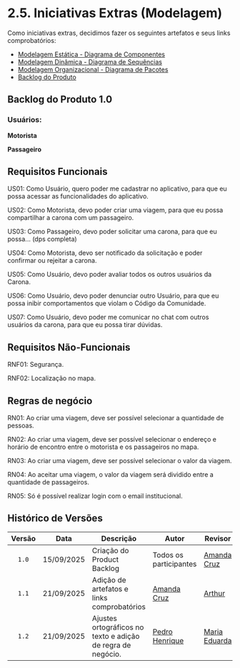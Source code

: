 # 2.5. Iniciativas Extras (Modelagem)

Como iniciativas extras, decidimos fazer os seguintes artefatos e seus links comprobatórios:

- [Modelagem Estática - Diagrama de Componentes](Modelagem/2.1.ModelagemEstatica.md)
- [Modelagem Dinâmica - Diagrama de Sequências](Modelagem/2.2.ModelagemDinamica.md)
- [Modelagem Organizacional - Diagrama de Pacotes](Modelagem/2.3.ModelagemOrganizacionalCasosDeUso.md)
- [Backlog do Produto](Modelagem/2.5.IniciativasExtras.md)

## Backlog do Produto 1.0

### Usuários:

**Motorista**

**Passageiro**

## Requisitos Funcionais

US01: Como Usuário, quero poder me cadastrar no aplicativo, para que eu possa acessar as funcionalidades do aplicativo.

US02: Como Motorista, devo poder criar uma viagem, para que eu possa compartilhar a carona com um passageiro.

US03: Como Passageiro, devo poder solicitar uma carona, para que eu possa... (dps completa)

US04: Como Motorista, devo ser notificado da solicitação e poder confirmar ou rejeitar a carona.

US05: Como Usuário, devo poder avaliar todos os outros usuários da Carona.

US06: Como Usuário, devo poder denunciar outro Usuário, para que eu possa inibir comportamentos que violam o Código da Comunidade.

US07: Como Usuário, devo poder me comunicar no chat com outros usuários da carona, para que eu possa tirar dúvidas.

## Requisitos Não-Funcionais

RNF01: Segurança.

RNF02: Localização no mapa.

## Regras de negócio

RN01: Ao criar uma viagem, deve ser possível selecionar a quantidade de pessoas.

RN02: Ao criar uma viagem, deve ser possível selecionar o endereço e horário de encontro entre o motorista e os passageiros no mapa.

RN03: Ao criar uma viagem, deve ser possível selecionar o valor da viagem.

RN04: Ao aceitar uma viagem, o valor da viagem será dividido entre a quantidade de passageiros.

RN05: Só é possível realizar login com o email institucional.

## Histórico de Versões

| Versão | Data       | Descrição                             | Autor                                                 | Revisor                                               |
| :----: | ---------- | ---------------------------           | ----------------------------------------------------- | ----------------------------------------------------- |
| `1.0`  | 15/09/2025 | Criação do Product Backlog            |  Todos os participantes                               |  [Amanda Cruz](https://github.com/mandicrz)           | 
| `1.1`  | 21/09/2025 | Adição de artefatos e links comprobatórios |  [Amanda Cruz](https://github.com/mandicrz)      |  [Arthur](https://github.com/Tutzs)                   |
| `1.2`  | 21/09/2025 | Ajustes ortográficos no texto e adição de regra de negócio.          | [Pedro Henrique](https://github.com/pedro-hsf)                          |          [Maria Eduarda](https://github.com/pyramidsf)  | 
